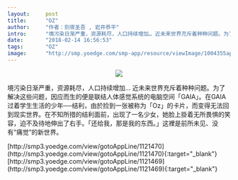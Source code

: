 ```yaml
---
layout:     post
title:      "OZ"
author:     "作者：刻夜圣吾 , 岩井恭平"
intro:      "境污染日渐严重，资源耗尽，人口持续增加… 近未来世界充斥着种种问题。为了解决这些问题，因应而生的便是联结人体感觉系统的电脑空间「GAIA」。在GAIA过着学生生活的少年──结利，由於捡到一张被称为「Oz」的卡片，而变得无法回到现实世界。在不知所措的结利面前，出现了一名少女，她脸上掛着无所畏惧的笑容，迫不及待地伸出了右手。「还给我，那是我的东西。」这裡是前所未见、没有“痛觉”的新世界。"
date:       "2018-02-14 16:56:53"
tags:       "OZ"
image:      "http://smp.yoedge.com/smp-app/resource/viewImage/1004355appline.png"
---
```

<div style="text-align: center">
<p><img src="http://smp.yoedge.com/smp-app/resource/viewImage/1004355appline.png"/></p>
</div>
<p class="post-meta">
<span>境污染日渐严重，资源耗尽，人口持续增加… 近未来世界充斥着种种问题。为了解决这些问题，因应而生的便是联结人体感觉系统的电脑空间「GAIA」。在GAIA过着学生生活的少年──结利，由於捡到一张被称为「Oz」的卡片，而变得无法回到现实世界。在不知所措的结利面前，出现了一名少女，她脸上掛着无所畏惧的笑容，迫不及待地伸出了右手。「还给我，那是我的东西。」这裡是前所未见、没有“痛觉”的新世界。</span>
</p>
[http://smp3.yoedge.com/view/gotoAppLine/1121470](http://smp3.yoedge.com/view/gotoAppLine/1121470){:target="_blank"}
[http://smp3.yoedge.com/view/gotoAppLine/1121469](http://smp3.yoedge.com/view/gotoAppLine/1121469){:target="_blank"}



